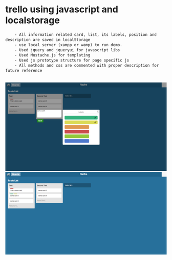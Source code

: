 # trello using javascript and localstorage

```
	- All information related card, list, its labels, position and description are saved in localStorage
	- use local server (xampp or wamp) to run demo.
	- Used jquery and jqueryui for javascript libs
	- Used Mustache.js for templating
	- Used js prototype structure for page specific js
	- All methods and css are commented with proper description for future reference 
	
```

![Alt text](./screenshot1.png "Screenshot 1")
![Alt text](./screenshot2.png "Screenshot 2")
